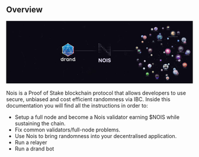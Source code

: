 ## Overview

![Nois](../img/nois-drand-ibc.jpeg)

Nois is a Proof of Stake blockchain protocol that allows developers to use secure, unbiased and cost efficient randomness via IBC.
Inside this documentation you will find all the instructions in order to:

- Setup a full node and become a Nois validator earning $NOIS while sustaining the chain.
- Fix common validators/full-node problems.
- Use Nois to bring randomness into your decentralised application.
- Run a relayer
- Run a drand bot
